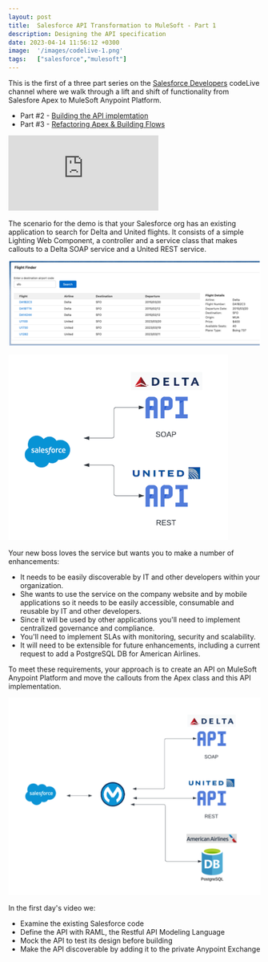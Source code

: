 ```yaml
---
layout: post
title:  Salesforce API Transformation to MuleSoft - Part 1
description: Designing the API specification
date: 2023-04-14 11:56:12 +0300
image:  '/images/codelive-1.png'
tags:   ["salesforce","mulesoft"]
---
```


This is the first of a three part series on the [Salesforce Developers](https://www.youtube.com/@SalesforceDevs) codeLive channel where we walk through a lift and shift of functionality from Salesfore Apex to MuleSoft Anypoint Platform.

- Part #2 - [Building the API implemtation](https://www.jeffdouglas.com/part-2-salesforce-api-transformatin-to-mulesoft)
- Part #3 - [Refactoring Apex & Building Flows](https://www.jeffdouglas.com/part-3-salesforce-api-transformatin-to-mulesoft)

<p><iframe src="https://www.youtube.com/embed/9P0xWswm6Cc" loading="lazy" frameborder="0" allowfullscreen=""></iframe></p>

The scenario for the demo is that your Salesforce org has an existing application to search for Delta and United flights. It consists of a simple Lighting Web Component, a controller and a service class that makes callouts to a Delta SOAP service and a United REST service.

<p><img src="images/codelive-lwc.png" alt="LWC interface" ></p>

<p><img src="images/codelive-current-architecture.png" alt="Current architecture" ></p>

Your new boss loves the service but wants you to make a number of enhancements:

- It needs to be easily discoverable by IT and other developers within your organization.
- She wants to use the service on the company website and by mobile applications so it needs to be easily accessible, consumable and reusable by IT and other developers.
- Since it will be used by other applications you'll need to implement centralized governance and compliance.
- You'll need to implement SLAs with monitoring, security and scalability.
- It will need to be extensible for future enhancements, including a current request to add a PostgreSQL DB for American Airlines.

To meet these requirements, your approach is to create an API on MuleSoft Anypoint Platform and move the callouts from the Apex class and this API implementation.  

<p><img src="images/codelive-proposed-architecture.png" alt="Proposed architecture" ></p>

In the first day's video we:

- Examine the existing Salesforce code
- Define the API with RAML, the Restful API Modeling Language
- Mock the API to test its design before building
- Make the API discoverable by adding it to the private Anypoint Exchange








